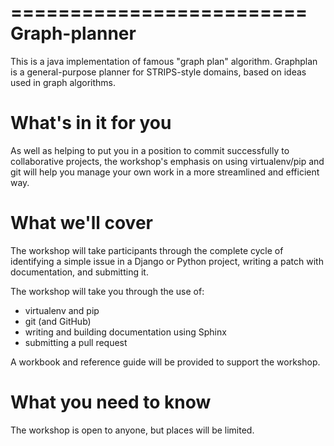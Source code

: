 
=========================
Graph-planner
=========================

This is a java implementation of famous "graph plan" algorithm. Graphplan is a general-purpose planner
for STRIPS-style domains, based on ideas used in graph algorithms.

What's in it for you
====================

As well as helping to put you in a position to commit successfully to
collaborative projects, the workshop's emphasis on using virtualenv/pip and
git will help you manage your own work in a more streamlined and efficient
way.

What we'll cover
================

The workshop will take participants through the complete cycle of identifying a simple issue in a
Django or Python project, writing a patch with documentation, and submitting it.

The workshop will take you through the use of:

* virtualenv and pip
* git (and GitHub)
* writing and building documentation using Sphinx
* submitting a pull request

A workbook and reference guide will be provided to support the workshop.

What you need to know
=====================

The workshop is open to anyone, but places will be limited.
